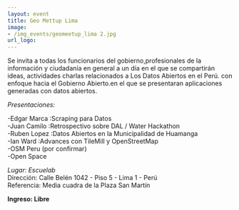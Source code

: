```yaml
---
layout: event
title: Geo Mettup Lima
image:
- /img_events/geomeetup_lima 2.jpg
url_logo:
---
```

Se invita a todas los funcionarios del gobierno,profesionales de la información y ciudadanía en general a un día en el que se compartirán ideas, actividades charlas relacionados a Los Datos Abiertos en el Perú.
con enfoque hacia el Gobierno Abierto.en el que se presentaran aplicaciones generadas con datos abiertos.

*Presentaciones:*

-Edgar Marca :Scraping para Datos<br>
-Juan Camilo :Retrospectivo sobre DAL / Water Hackathon<br>
-Ruben Lopez :Datos Abiertos en la Municipalidad de Huamanga<br>
-Ian Ward :Advances con TileMill y OpenStreetMap<br>
-OSM Peru (por confirmar)<br>
-Open Space    <br>

*Lugar: Escuelab*  <br>
Dirección: Calle Belén 1042 - Piso 5 - Lima 1 - Perú <br>
Referencia: Media cuadra de la Plaza San Martín  

   **Ingreso: Libre**


